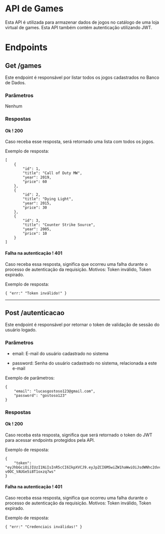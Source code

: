 # API de Games
Esta API é utilizada para armazenar dados de jogos no catálogo de uma loja virtual de games. Esta API também contém autenticação utilizando JWT.


# Endpoints

## Get /games

Este endpoint é responsável por listar todos os jogos cadastrados no Banco de Dados.

### Parâmetros

Nenhum

### Respostas

#### Ok ! 200

Caso receba esse resposta, será retornado uma lista com todos os jogos.

Exemplo de resposta:

```
[
    {
        "id": 1,
        "title": "Call of Duty MW",
        "year": 2019,
        "price": 60
    },
    {
        "id": 2,
        "title": "Dying Light",
        "year": 2015,
        "price": 30
    },
    {
        "id": 3,
        "title": "Counter Strike Source",
        "year": 2005,
        "price": 10
    }
]
```

#### Falha na autenticação ! 401

Caso receba essa resposta, significa que ocorreu uma falha durante o processo de autenticação da requisição. Motivos: Token inválido, Token expirado.

Exemplo de resposta:
```
{ "err:" "Token inválido!" }
```
---
## Post /autenticacao

Este endpoint é responsável por retornar o token de validação de sessão do usuário logado.

### Parâmetros

- email: E-mail do usuário cadastrado no sistema

- password: Senha do usuário cadastrado no sistema, relacionada a este e-mail

Exemplo de parâmetros:
```
{
    "email": "lucasgostoso123@gmail.com",
    "password": "gostoso123"
}
```

### Respostas

#### Ok ! 200

Caso receba esta resposta, significa que será retornado o token do JWT para acessar endpoints protegidos pela API.

Exemplo de resposta:
```
{
    "token": "eyJhbGciOiJIUzI1NiIsInR5cCI6IkpXVCJ9.eyJpZCI6MSwiZW1haWwiOiJsdWNhc2dvc3Rvc28xMjNAZ21haWwuY29tIiwiaWF0IjoxNjI0MTYwMzM1LCJleHAiOjE2MjQzMzMxMzV9.DrwkLOcLspIACA0tXldb-v0OC_VAUGe5i8T1oxzq7ws"
}
```

#### Falha na autenticação ! 401

Caso receba essa resposta, significa que ocorreu uma falha durante o processo de autenticação da requisição. Motivos: Token inválido, Token expirado.

Exemplo de resposta:
```
{ "err:" "Credenciais inválidas!" }
```